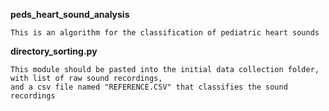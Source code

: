 **peds_heart_sound_analysis**

 ```
This is an algorithm for the classification of pediatric heart sounds
```

**directory_sorting.py**

```
This module should be pasted into the initial data collection folder, with list of raw sound recordings, 
and a csv file named "REFERENCE.CSV" that classifies the sound recordings 
```
